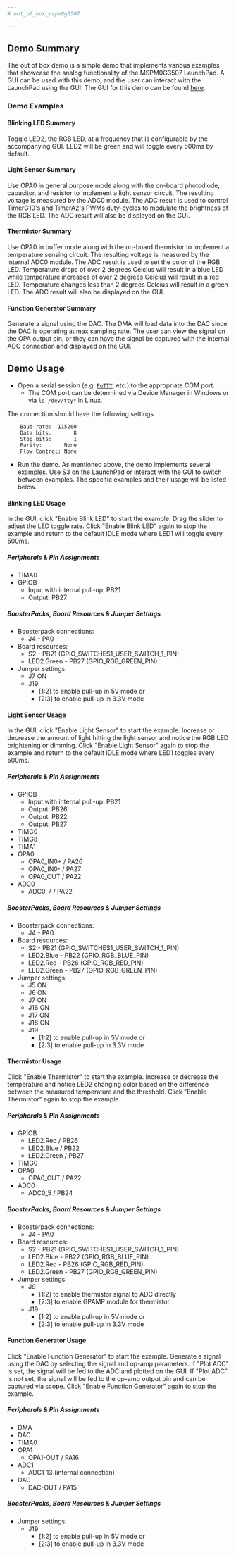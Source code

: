 ```yaml
---
# out_of_box_mspm0g3507

---
```


## Demo Summary

The out of box demo is a simple demo that implements various examples that
showcase the analog functionality of the MSPM0G3507 LaunchPad.
A GUI can be used with this demo, and the user can interact with the
LaunchPad using the GUI. The GUI for this demo can be found
[here](https://dev.ti.com/gallery/view/TIMSPGC/LP_MSPM0G3507_OOBE/).

### Demo Examples

#### Blinking LED Summary

Toggle LED2, the RGB LED, at a frequency that is configurable by the
accompanying GUI. LED2 will be green and will toggle every 500ms by default.
#### Light Sensor Summary

Use OPA0 in general purpose mode along with the on-board photodiode,
capacitor, and resistor to implement a light sensor circuit.
The resulting voltage is measured by the ADC0 module.
The ADC result is used to control TimerG10's and TimerA2's PWMs
duty-cycles to modulate the brightness of the RGB LED. The ADC result will
also be displayed on the GUI.
#### Thermistor Summary

Use OPA0 in buffer mode along with the on-board thermistor to implement a temperature sensing circuit. The resulting voltage is measured by the internal ADC0 module. The ADC result is used to set the color of the RGB LED.
Temperature drops of over 2 degrees Celcius will result in a blue LED while temperature increases of over 2 degrees Celcius will result in a red LED. Temperature changes less than 2 degrees Celcius will result in a green LED.
The ADC result will also be displayed on the GUI.
#### Function Generator Summary

Generate a signal using the DAC. The DMA will load data into the DAC since
the DAC is operating at max sampling rate. The user can view the signal on
the OPA output pin, or they can have the signal be captured with the internal
ADC connection and displayed on the GUI.

## Demo Usage

* Open a serial session (e.g. [`PuTTY`](http://www.putty.org/ "PuTTY's
Homepage"), etc.) to the appropriate COM port.
    * The COM port can be determined via Device Manager in Windows or via
`ls /dev/tty*` in Linux.

The connection should have the following settings
```
    Baud-rate:  115200
    Data bits:       8
    Stop bits:       1
    Parity:       None
    Flow Control: None
```

* Run the demo. As mentioned above, the demo implements several examples. Use S3
on the LaunchPad or interact with the GUI to switch between examples. The specific
examples and their usage will be listed below.

#### Blinking LED Usage

In the GUI, click "Enable Blink LED" to start the example. Drag the slider to adjust the
LED toggle rate. Click "Enable Blink LED" again to stop the example and return
to the default IDLE mode where LED1 will toggle every 500ms.

##### Peripherals & Pin Assignments

- TIMA0
- GPIOB
    + Input with internal pull-up: PB21
    + Output: PB27

##### BoosterPacks, Board Resources & Jumper Settings

- Boosterpack connections:
    + J4 - PA0
- Board resources:
    + S2 - PB21 (GPIO_SWITCHES1_USER_SWITCH_1_PIN)
    + LED2.Green - PB27 (GPIO_RGB_GREEN_PIN)
- Jumper settings:
    + J7 ON
    + J19
        + [1:2] to enable pull-up in 5V mode or
        + [2:3] to enable pull-up in 3.3V mode

#### Light Sensor Usage

In the GUI, click "Enable Light Sensor" to start the example. Increase or decrease the
amount of light hitting the light sensor and notice the RGB LED brightening or dimming.
Click "Enable Light Sensor" again to stop the example and return to the default
IDLE mode where LED1 toggles every 500ms.

##### Peripherals & Pin Assignments

- GPIOB
    + Input with internal pull-up: PB21
    + Output: PB26
	+ Output: PB22
	+ Output: PB27
- TIMG0
- TIMG8
- TIMA1
- OPA0
    + OPA0_IN0+ / PA26
    + OPA0_IN0- / PA27
    + OPA0_OUT / PA22
- ADC0
    + ADC0_7 / PA22

##### BoosterPacks, Board Resources & Jumper Settings

- Boosterpack connections:
    + J4 - PA0
- Board resources:
    + S2 - PB21 (GPIO_SWITCHES1_USER_SWITCH_1_PIN)
    + LED2.Blue - PB22 (GPIO_RGB_BLUE_PIN)
    + LED2.Red - PB26 (GPIO_RGB_RED_PIN)
    + LED2.Green - PB27 (GPIO_RGB_GREEN_PIN)
- Jumper settings:
    + J5 ON
    + J6 ON
    + J7 ON
    + J16 ON
    + J17 ON
    + J18 ON
    + J19
        + [1:2] to enable pull-up in 5V mode or
        + [2:3] to enable pull-up in 3.3V mode

#### Thermistor Usage

Click "Enable Thermistor" to start the example. Increase or decrease the temperature and notice LED2 changing color based on the difference between the measured temperature and the threshold.
Click "Enable Thermistor" again to stop the example.

##### Peripherals & Pin Assignments

- GPIOB
    + LED2.Red / PB26
	+ LED2.Blue / PB22
	+ LED2.Green / PB27
- TIMG0
- OPA0
    + OPA0_OUT / PA22
- ADC0
    + ADC0_5 / PB24

##### BoosterPacks, Board Resources & Jumper Settings

- Boosterpack connections:
    + J4 - PA0
- Board resources:
    + S2 - PB21 (GPIO_SWITCHES1_USER_SWITCH_1_PIN)
    + LED2.Blue - PB22 (GPIO_RGB_BLUE_PIN)
    + LED2.Red - PB26 (GPIO_RGB_RED_PIN)
    + LED2.Green - PB27 (GPIO_RGB_GREEN_PIN)
- Jumper settings:
    + J9
        + [1:2] to enable thermistor signal to ADC directly
        + [2:3] to enable GPAMP module for thermistor
    + J19
        + [1:2] to enable pull-up in 5V mode or
        + [2:3] to enable pull-up in 3.3V mode

#### Function Generator Usage

Click "Enable Function Generator" to start the example. Generate a signal using
the DAC by selecting the signal and op-amp parameters. If "Plot ADC" is set,
the signal will be fed to the ADC and plotted on the GUI. If "Plot ADC" is not set,
the signal will be fed to the op-amp output pin and can be captured via scope.
Click "Enable Function Generator" again to stop the example.

##### Peripherals & Pin Assignments

- DMA
- DAC
- TIMA0
- OPA1
    + OPA1-OUT / PA16
- ADC1
    + ADC1_13 (internal connection)
- DAC
    + DAC-OUT / PA15

##### BoosterPacks, Board Resources & Jumper Settings

- Jumper settings:
    + J19
        + [1:2] to enable pull-up in 5V mode or
        + [2:3] to enable pull-up in 3.3V mode

